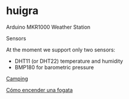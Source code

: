 # huigra
Arduino MKR1000 Weather Station 

Sensors

At the moment we support only two sensors:

- DHT11 (or DHT22) temperature and humidity
- BMP180 for barometric pressure

[Camping](https://www.huigra.com)

[Cómo encender una fogata](https://neomano.com/tecnicas-para-encender-una-buena-fogata-en-tu-dia-de-camping/)
